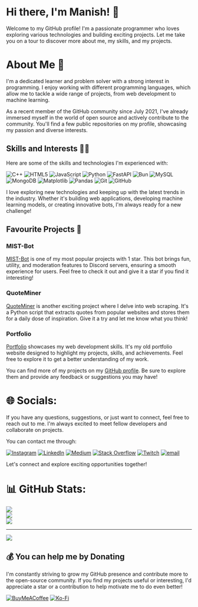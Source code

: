 # Hi there, I'm Manish! 👋

Welcome to my GitHub profile! I'm a passionate programmer who loves exploring various technologies and building exciting projects. Let me take you on a tour to discover more about me, my skills, and my projects. 

# About Me 🚀

I'm a dedicated learner and problem solver with a strong interest in programming. I enjoy working with different programming languages, which allow me to tackle a wide range of projects, from web development to machine learning.

As a recent member of the GitHub community since July 2021, I've already immersed myself in the world of open source and actively contribute to the community. You'll find a few public repositories on my profile, showcasing my passion and diverse interests.

## Skills and Interests 👨‍💻

Here are some of the skills and technologies I'm experienced with:

![C++](https://img.shields.io/badge/c++-%2300599C.svg?style=for-the-badge&logo=c%2B%2B&logoColor=white) ![HTML5](https://img.shields.io/badge/html5-%23E34F26.svg?style=for-the-badge&logo=html5&logoColor=white) ![JavaScript](https://img.shields.io/badge/javascript-%23323330.svg?style=for-the-badge&logo=javascript&logoColor=%23F7DF1E) ![Python](https://img.shields.io/badge/python-3670A0?style=for-the-badge&logo=python&logoColor=ffdd54) ![FastAPI](https://img.shields.io/badge/FastAPI-005571?style=for-the-badge&logo=fastapi) ![Bun](https://img.shields.io/badge/Bun-%23000000.svg?style=for-the-badge&logo=bun&logoColor=white) ![MySQL](https://img.shields.io/badge/mysql-4479A1.svg?style=for-the-badge&logo=mysql&logoColor=white) ![MongoDB](https://img.shields.io/badge/MongoDB-%234ea94b.svg?style=for-the-badge&logo=mongodb&logoColor=white) ![Matplotlib](https://img.shields.io/badge/Matplotlib-%23ffffff.svg?style=for-the-badge&logo=Matplotlib&logoColor=black) ![Pandas](https://img.shields.io/badge/pandas-%23150458.svg?style=for-the-badge&logo=pandas&logoColor=white) ![Git](https://img.shields.io/badge/git-%23F05033.svg?style=for-the-badge&logo=git&logoColor=white) ![GitHub](https://img.shields.io/badge/github-%23121011.svg?style=for-the-badge&logo=github&logoColor=white)

I love exploring new technologies and keeping up with the latest trends in the industry. Whether it's building web applications, developing machine learning models, or creating innovative bots, I'm always ready for a new challenge!

## Favourite Projects 🌟

### MIST-Bot
[MIST-Bot](https://github.com/itzmaniss/MIST-Bot) is one of my most popular projects with 1 star. This bot brings fun, utility, and moderation features to Discord servers, ensuring a smooth experience for users. Feel free to check it out and give it a star if you find it interesting!

### QuoteMiner
[QuoteMiner](https://github.com/itzmaniss/QuoteMiner) is another exciting project where I delve into web scraping. It's a Python script that extracts quotes from popular websites and stores them for a daily dose of inspiration. Give it a try and let me know what you think!

### Portfolio
[Portfolio](https://github.com/itzmaniss/Portfolio) showcases my web development skills. It's my old portfolio website designed to highlight my projects, skills, and achievements. Feel free to explore it to get a better understanding of my work.

You can find more of my projects on my [GitHub profile](https://github.com/itzmaniss). Be sure to explore them and provide any feedback or suggestions you may have! 

# 🌐 Socials:

If you have any questions, suggestions, or just want to connect, feel free to reach out to me. I'm always excited to meet fellow developers and collaborate on projects.

You can contact me through:

[![Instagram](https://img.shields.io/badge/Instagram-%23E4405F.svg?logo=Instagram&logoColor=white)](https://instagram.com/itzmaniss) [![LinkedIn](https://img.shields.io/badge/LinkedIn-%230077B5.svg?logo=linkedin&logoColor=white)](https://linkedin.com/in/itzmaniss) [![Medium](https://img.shields.io/badge/Medium-12100E?logo=medium&logoColor=white)](https://medium.com/@itzmaniss) [![Stack Overflow](https://img.shields.io/badge/-Stackoverflow-FE7A16?logo=stack-overflow&logoColor=white)](https://stackoverflow.com/users/20396837) [![Twitch](https://img.shields.io/badge/Twitch-%239146FF.svg?logo=Twitch&logoColor=white)](https://twitch.tv/itzmaniss) [![email](https://img.shields.io/badge/Email-D14836?logo=gmail&logoColor=white)](mailto:contact@itzmaniss.dev) 

Let's connect and explore exciting opportunities together!

# 📊 GitHub Stats:
![](https://github-readme-stats.vercel.app/api?username=itzmaniss&theme=dark&hide_border=false&include_all_commits=true&count_private=true)<br/>
![](https://github-readme-streak-stats.herokuapp.com/?user=itzmaniss&theme=dark&hide_border=false)<br/>
![](https://github-readme-stats.vercel.app/api/top-langs/?username=itzmaniss&theme=dark&hide_border=false&include_all_commits=true&count_private=true&layout=compact)

---
[![](https://visitcount.itsvg.in/api?id=itzmaniss&icon=0&color=0)](https://visitcount.itsvg.in)

## 💰 You can help me by Donating

  I'm constantly striving to grow my GitHub presence and contribute more to the open-source community. If you find my projects useful or interesting, I'd appreciate a star or a contribution to help motivate me to do even better!

  [![BuyMeACoffee](https://img.shields.io/badge/Buy%20Me%20a%20Coffee-ffdd00?style=for-the-badge&logo=buy-me-a-coffee&logoColor=black)](https://buymeacoffee.com/https://buymeacoffee.com/itzmaniss) [![Ko-Fi](https://img.shields.io/badge/Ko--fi-F16061?style=for-the-badge&logo=ko-fi&logoColor=white)](https://ko-fi.com/https://ko-fi.com/itzmaniss) 
